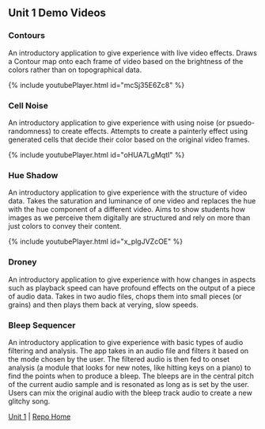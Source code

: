 ## Unit 1 Demo Videos

### Contours
An introductory application to give experience with live video effects. Draws a Contour map onto each frame of video based on the brightness of the colors rather than on topographical data.

{% include youtubePlayer.html id="mcSj35E6Zc8" %}

### Cell Noise
An introductory application to give experience with using noise (or psuedo-randomness) to create effects. Attempts to create a painterly effect using generated cells that decide their color based on the original video frames. 

{% include youtubePlayer.html id="oHUA7LgMqtI" %}


### Hue Shadow
An introductory application to give experience with the structure of video data. Takes the saturation and luminance of one video and replaces the hue with the hue component of a different video. Aims to show students how images as we perceive them digitally are structured and rely on more than just colors to convey their content.

{% include youtubePlayer.html id="x_plgJVZcOE" %}

### Droney
An introductory application to give experience with how changes in aspects such as playback speed can have profound effects on the output of a piece of audio data. Takes in two audio files, chops them into small pieces (or grains) and then plays them back at verying, slow speeds.


### Bleep Sequencer
An introductory application to give experience with basic types of audio filtering and analysis. The app takes in an audio file and filters it based on the mode chosen by the user. The filtered audio is then fed to onset analysis (a module that looks for new notes, like hitting keys on a piano) to find the points when to produce a bleep. The bleeps are in the central pitch of the current audio sample and is resonated as long as is set by the user. Users can mix the original audio with the bleep track audio to create a new glitchy song.


[Unit 1](https://synthesis-asu-tml.github.io/Media-Choreography-Lower-Division/Unit_1) | [Repo Home](https://synthesis-asu-tml.github.io/Media-Choreography-Lower-Division)
